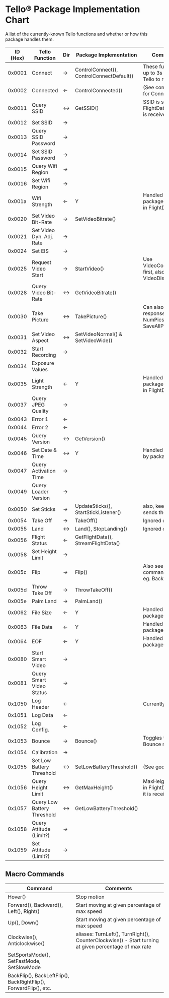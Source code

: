 # Tello® Package Implementation Chart
A list of the currently-known Tello functions and whether or how this package handles them.

| ID (Hex) | Tello Function | Dir | Package Implementation | Comments |
| -------- | -------------- | --- | ---------------------- | -------- |
| 0x0001 | Connect  | → | ControlConnect(), ControlConnectDefault() | These funcs wait up to 3s for the Tello to respond |
| 0x0002 | Connected | ← | ControlConnected() | (See comments for Connect) |
| 0x0011 | Query SSID | ↔ | GetSSID() | SSID is stored in FlightData when it is received |
| 0x0012 | Set SSID | → |  |  |
| 0x0013 | Query SSID Password | → |  |  |
| 0x0014 | Set SSID Password | → |  |  |
| 0x0015 | Query Wifi Region | → |  |  |
| 0x0016 | Set Wifi Region | → |  |  | 
| 0x001a | Wifi Strength | ← | Y | Handled by package - stored in FlightData |
| 0x0020 | Set Video Bit-Rate | → | SetVideoBitrate() |  |
| 0x0021 | Set Video Dyn. Adj. Rate | → |  |  |
| 0x0024 | Set EIS | → |  |  |
| 0x0025 | Request Video Start | → | StartVideo() | Use VideoConnect() first, also see VideoDisconnect() |
| 0x0028 | Query Video Bit-Rate | ↔ | GetVideoBitrate() |  |
| 0x0030 | Take Picture | ↔ | TakePicture() | Can also be a response, see also NumPics() and SaveAllPics() |
| 0x0031 | Set Video Aspect | ↔ | SetVideoNormal() & SetVideoWide() |  |
| 0x0032 | Start Recording | → |  |  |
| 0x0034 | Exposure Values | | | |
| 0x0035 | Light Strength | ← | Y | Handled by package - stored in FlightData |
| 0x0037 | Query JPEG Quality | → |  |  |
| 0x0043 | Error 1 | ← |  |  |
| 0x0044 | Error 2 | ← |  |  |
| 0x0045 | Query Version | ↔ | GetVersion() |  |
| 0x0046 | Set Date & Time | ↔ | Y | Handled internally by package |
| 0x0047 | Query Activation Time | → |  |  |
| 0x0049 | Query Loader Version | → |  |  |
| 0x0050 | Set Sticks | → | UpdateSticks(), StartStickListener() | also, keepAlive sends these |
| 0x0054 | Take Off | → | TakeOff() | Ignored on receipt |
| 0x0055 | Land | ↔ | Land(), StopLanding() | Ignored on receipt |
| 0x0056 | Flight Status | ← | GetFlightData(), StreamFlightData() |  |
| 0x0058 | Set Height Limit | → |  |  |
| 0x005c | Flip | → | Flip()  | Also see macro commands below eg. BackFlip() |
| 0x005d | Throw Take Off | → | ThrowTakeOff() |  |
| 0x005e | Palm Land | → | PalmLand() |  |
| 0x0062 | File Size | ← | Y | Handled by package internally |
| 0x0063 | File Data | ← | Y |  Handled by package internally |
| 0x0064 | EOF | ← | Y | Handled by package internally |
| 0x0080 | Start Smart Video | → |  |  |
| 0x0081 | Query Smart Video Status | → |  |  |
| 0x1050 | Log Header | ← |  | Currently ignored |
| 0x1051 | Log Data | ← |  |  |
| 0x1052 | Log Config. | ← |  |  |
| 0x1053 | Bounce | → | Bounce() | Toggles the Bounce mode |
| 0x1054 | Calibration | → |  |  |
| 0x1055 | Set Low Battery Threshold | ↔ | SetLowBatteryThreshold() | (See godoc) |
| 0x1056 | Query Height Limit | ↔ | GetMaxHeight() | MaxHeight stored in FlightData when it is received |
| 0x1057 | Query Low Battery Threshold | ↔ | GetLowBatteryThreshold() |  |
| 0x1058 | Query Attitude (Limit?) | → |  |  |
| 0x1059 | Set Attitude (Limit?) | → |  |  |

## Macro Commands

| Command | Comments |
| ------- | -------- |
| Hover() | Stop motion |
| Forward(), Backward(), Left(), Right() | Start moving at given percentage of max speed |
| Up(), Down() | Start moving at given percentage of max speed |
| Clockwise(), Anticlockwise() | aliases: TurnLeft(), TurnRight(), CounterClockwise() - Start turning at given percentage of max rate |
| SetSportsMode(), SetFastMode, SetSlowMode | |
| BackFlip(), BackLeftFlip(), BackRightFlip(), ForwardFlip(), etc. |  |
